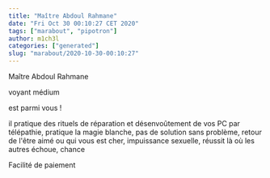 ```yaml
---
title: "Maître Abdoul Rahmane"
date: "Fri Oct 30 00:10:27 CET 2020"
tags: ["marabout", "pipotron"]
author: m1ch3l
categories: ["generated"]
slug: "marabout/2020-10-30-00:10:27"
---
```


Maître Abdoul Rahmane

voyant médium

est parmi vous !

il pratique des rituels de réparation et désenvoûtement de vos PC par télépathie, pratique la magie blanche, pas de solution sans problème, retour de l'être aimé ou qui vous est cher, impuissance sexuelle, réussit là où les autres échoue, chance

Facilité de paiement
